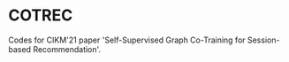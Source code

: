 # COTREC
Codes for CIKM'21 paper 'Self-Supervised Graph Co-Training for Session-based Recommendation'.


